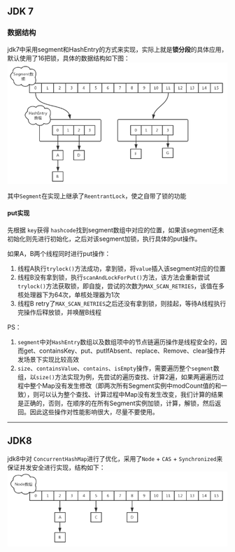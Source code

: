 ## JDK 7 
### 数据结构 
jdk7中采用segment和HashEntry的方式来实现，实际上就是**锁分段**的具体应用，默认使用了16把锁，具体的数据结构如下图：
![concurrentHashMap](../../pic/ConcurrentHashMap-1.7.png) 

其中`Segment`在实现上继承了`ReentrantLock`，使之自带了锁的功能

#### put实现 
先根据 `key`获得 `hashcode`找到segment数组中对应的位置，如果该segment还未初始化则先进行初始化，之后对该segment加锁，执行具体的put操作。

如果A，B两个线程同时进行put操作：
1. 线程A执行`trylock()`方法成功，拿到锁，将`value`插入该segment对应的位置 
2. 线程B没有拿到锁，执行`scanAndLockForPut()`方法，该方法会重新尝试`trylock()`方法获取锁，即自旋，尝试的次数为`MAX_SCAN_RETRIES`，该值在多核处理器下为64次，单核处理器为1次 
3. 线程B retry了`MAX_SCAN_RETRIES`之后还没有拿到锁，则挂起，等待A线程执行完操作后释放锁，并唤醒B线程 

PS：
1. `segment`中对`HashEntry`数组以及数组项中的节点链遍历操作是线程安全的，因而get、containsKey、put、putIfAbsent、replace、Remove、clear操作并发场景下实现比较高效
2. `size`、`containsValue`、`contains`、`isEmpty`操作，需要遍历整个`segment`数组，以`size()`方法实现为例，先尝试的遍历查找、计算2遍，如果两遍遍历过程中整个Map没有发生修改（即两次所有Segment实例中modCount值的和一致），则可以认为整个查找、计算过程中Map没有发生改变，我们计算的结果是正确的，否则，在顺序的在所有Segment实例加锁，计算，解锁，然后返回。因此这些操作对性能影响很大，尽量不要使用。


--- 
## JDK8 
jdk8中对 `ConcurrentHashMap`进行了优化，采用了`Node` + `CAS` + `Synchronized`来保证并发安全进行实现，结构如下：
![concurrentHashMap](../../pic/ConcurrentHashMap-1.8.png) 


